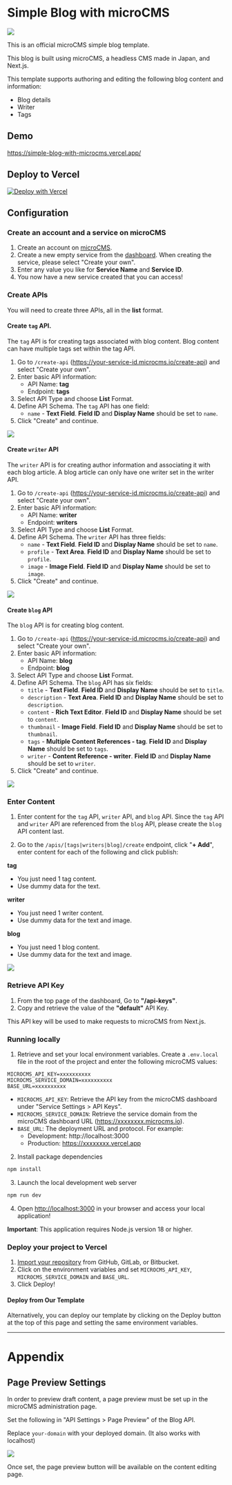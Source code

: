 # Simple Blog with microCMS

![](public/cover.png)

This is an official microCMS simple blog template.

This blog is built using microCMS, a headless CMS made in Japan, and Next.js.

This template supports authoring and editing the following blog content and information:

- Blog details
- Writer
- Tags

## Demo

https://simple-blog-with-microcms.vercel.app/

## Deploy to Vercel

[![Deploy with Vercel](https://vercel.com/button)](https://vercel.com/new/clone?demo-description=This%20is%20a%20microCMS%20official%20simple%20blog%20template.&demo-image=https://github.com/microcmsio/simple-blog-with-microcms/blob/main/public/cover.png?raw=true&demo-title=Simple%20Blog%20with%20microCMS&demo-url=https://simple-blog-with-microcms.vercel.app/&from=templates&project-name=Simple%20Blog%20with%20microCMS&repository-name=simple-blog-with-microcms&repository-url=https://github.com/microcmsio/simple-blog-with-microcms&env=MICROCMS_API_KEY,MICROCMS_SERVICE_DOMAIN,BASE_URL)

## Configuration

### Create an account and a service on microCMS

1. Create an account on [microCMS](https://app.microcms.io/signup).
2. Create a new empty service from the [dashboard](https://app.microcms.io/create-service). When creating the service, please select "Create your own".
3. Enter any value you like for **Service Name** and **Service ID**.
4. You now have a new service created that you can access!

### Create APIs

You will need to create three APIs, all in the **list** format.

#### Create `tag` API.

The `tag` API is for creating tags associated with blog content. Blog content can have multiple tags set within the tag API.

1. Go to `/create-api` (https://your-service-id.microcms.io/create-api) and select "Create your own".
2. Enter basic API information:
   - API Name: **tag**
   - Endpoint: **tags**
3. Select API Type and choose **List** Format.
4. Define API Schema. The `tag` API has one field:
   - `name` - **Text Field**. **Field ID** and **Display Name** should be set to `name`.
5. Click "Create" and continue.

![](public/tag.png)

#### Create `writer` API

The `writer` API is for creating author information and associating it with each blog article. A blog article can only have one writer set in the writer API.

1. Go to `/create-api` (https://your-service-id.microcms.io/create-api) and select "Create your own".
2. Enter basic API information:
   - API Name: **writer**
   - Endpoint: **writers**
3. Select API Type and choose **List** Format.
4. Define API Schema. The `writer` API has three fields:
   - `name` - **Text Field**. **Field ID** and **Display Name** should be set to `name`.
   - `profile` - **Text Area**. **Field ID** and **Display Name** should be set to `profile`.
   - `image` - **Image Field**. **Field ID** and **Display Name** should be set to `image`.
5. Click "Create" and continue.

![](public/writer.png)

#### Create `blog` API

The `blog` API is for creating blog content.

1. Go to `/create-api` (https://your-service-id.microcms.io/create-api) and select "Create your own".
2. Enter basic API information:
   - API Name: **blog**
   - Endpoint: **blog**
3. Select API Type and choose **List** Format.
4. Define API Schema. The `blog` API has six fields:
   - `title` - **Text Field**. **Field ID** and **Display Name** should be set to `title`.
   - `description` - **Text Area**. **Field ID** and **Display Name** should be set to `description`.
   - `content` - **Rich Text Editor**. **Field ID** and **Display Name** should be set to `content`.
   - `thumbnail` - **Image Field**. **Field ID** and **Display Name** should be set to `thumbnail`.
   - `tags` - **Multiple Content References - tag**. **Field ID** and **Display Name** should be set to `tags`.
   - `writer` - **Content Reference - writer**. **Field ID** and **Display Name** should be set to `writer`.
5. Click "Create" and continue.

![](public/blog.png)

### Enter Content

1. Enter content for the `tag` API, `writer` API, and `blog` API. Since the `tag` API and `writer` API are referenced from the `blog` API, please create the `blog` API content last.

2. Go to the `/apis/[tags|writers|blog]/create` endpoint, click "**+ Add**", enter content for each of the following and click publish:

**tag**

- You just need 1 tag content.
- Use dummy data for the text.

**writer**

- You just need 1 writer content.
- Use dummy data for the text and image.

**blog**

- You just need 1 blog content.
- Use dummy data for the text and image.

![](public/publish.png)

### Retrieve API Key

1. From the top page of the dashboard, Go to **"/api-keys"**.
2. Copy and retrieve the value of the **"default"** API Key.

This API key will be used to make requests to microCMS from Next.js.

### Running locally

1. Retrieve and set your local environment variables. Create a `.env.local` file in the root of the project and enter the following microCMS values:

```
MICROCMS_API_KEY=xxxxxxxxxx
MICROCMS_SERVICE_DOMAIN=xxxxxxxxxx
BASE_URL=xxxxxxxxxx
```

- `MICROCMS_API_KEY`: Retrieve the API key from the microCMS dashboard under "Service Settings > API Keys".
- `MICROCMS_SERVICE_DOMAIN`: Retrieve the service domain from the microCMS dashboard URL (https://xxxxxxxx.microcms.io).
- `BASE_URL`: The deployment URL and protocol. For example:
  - Development: http://localhost:3000
  - Production: https://xxxxxxxx.vercel.app

2. Install package dependencies

```bash
npm install
```

3. Launch the local development web server

```bash
npm run dev
```

4. Open [http://localhost:3000](http://localhost:3000) in your browser and access your local application!

**Important**: This application requires Node.js version 18 or higher.

### Deploy your project to Vercel

1. [Import your repository](https://vercel.com/docs/getting-started-with-vercel/import) from GitHub, GitLab, or Bitbucket.
2. Click on the environment variables and set `MICROCMS_API_KEY`, `MICROCMS_SERVICE_DOMAIN` and `BASE_URL`.
3. Click Deploy!

#### Deploy from Our Template

Alternatively, you can deploy our template by clicking on the Deploy button at the top of this page and setting the same environment variables.

---

# Appendix

## Page Preview Settings

In order to preview draft content, a page preview must be set up in the microCMS administration page.

Set the following in "API Settings > Page Preview" of the Blog API.

Replace `your-domain` with your deployed domain. (It also works with localhost)

![](public/page-preview-settings.png)

Once set, the page preview button will be available on the content editing page.
